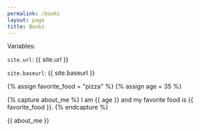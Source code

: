 ```yaml
---
permalink: /books
layout: page
title: Books
---
```


Variables:

`site.url`: {{ site.url }}

`site.baseurl`: {{ site.baseurl }}

{% assign favorite_food = "pizza" %}
{% assign age = 35 %}

{% capture about_me %}
I am {{ age }} and my favorite food is {{ favorite_food }}.
{% endcapture %}

{{ about_me }}








